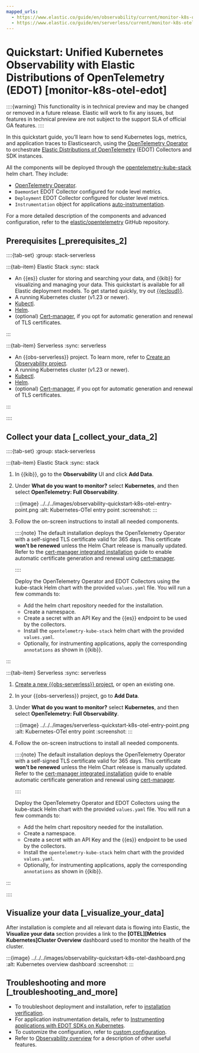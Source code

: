 ```yaml
---
mapped_urls:
  - https://www.elastic.co/guide/en/observability/current/monitor-k8s-otel-edot.html
  - https://www.elastic.co/guide/en/serverless/current/monitor-k8s-otel-edot.html
---
```


# Quickstart: Unified Kubernetes Observability with Elastic Distributions of OpenTelemetry (EDOT) [monitor-k8s-otel-edot]

::::{warning}
This functionality is in technical preview and may be changed or removed in a future release. Elastic will work to fix any issues, but features in technical preview are not subject to the support SLA of official GA features.
::::


In this quickstart guide, you’ll learn how to send Kubernetes logs, metrics, and application traces to Elasticsearch, using the [OpenTelemetry Operator](https://github.com/open-telemetry/opentelemetry-operator/) to orchestrate [Elastic Distributions of OpenTelemetry](https://github.com/elastic/opentelemetry/tree/main) (EDOT) Collectors and SDK instances.

All the components will be deployed through the [opentelemetry-kube-stack](https://github.com/open-telemetry/opentelemetry-helm-charts/tree/main/charts/opentelemetry-kube-stack) helm chart. They include:

* [OpenTelemetry Operator](https://github.com/open-telemetry/opentelemetry-operator/).
* `DaemonSet` EDOT Collector configured for node level metrics.
* `Deployment` EDOT Collector configured for cluster level metrics.
* `Instrumentation` object for applications [auto-instrumentation](https://opentelemetry.io/docs/kubernetes/operator/automatic/).

For a more detailed description of the components and advanced configuration, refer to the [elastic/opentelemetry](https://github.com/elastic/opentelemetry/blob/main/docs/kubernetes/operator/README.md) GitHub repository.


## Prerequisites [_prerequisites_2]

::::{tab-set}
:group: stack-serverless

:::{tab-item} Elastic Stack
:sync: stack

* An {{es}} cluster for storing and searching your data, and {{kib}} for visualizing and managing your data. This quickstart is available for all Elastic deployment models. To get started quickly, try out [{{ecloud}}](https://cloud.elastic.co/registration?page=docs&placement=docs-body).
* A running Kubernetes cluster (v1.23 or newer).
* [Kubectl](https://kubernetes.io/docs/reference/kubectl/).
* [Helm](https://helm.sh/docs/intro/install/).
* (optional) [Cert-manager](https://cert-manager.io/docs/installation/), if you opt for automatic generation and renewal of TLS certificates.

:::

:::{tab-item} Serverless
:sync: serverless

* An {{obs-serverless}} project. To learn more, refer to [Create an Observability project](../../../solutions/observability/get-started/create-an-observability-project.md).
* A running Kubernetes cluster (v1.23 or newer).
* [Kubectl](https://kubernetes.io/docs/reference/kubectl/).
* [Helm](https://helm.sh/docs/intro/install/).
* (optional) [Cert-manager](https://cert-manager.io/docs/installation/), if you opt for automatic generation and renewal of TLS certificates.

:::

::::

## Collect your data [_collect_your_data_2]

::::{tab-set}
:group: stack-serverless

:::{tab-item} Elastic Stack
:sync: stack

1. In {{kib}}, go to the **Observability** UI and click **Add Data**.
2. Under **What do you want to monitor?** select **Kubernetes**, and then select **OpenTelemetry: Full Observability**.

    :::{image} ../../../images/observability-quickstart-k8s-otel-entry-point.png
    :alt: Kubernetes-OTel entry point
    :screenshot:
    :::

3. Follow the on-screen instructions to install all needed components.

    ::::{note}
    The default installation deploys the OpenTelemetry Operator with a self-signed TLS certificate valid for 365 days. This certificate **won’t be renewed** unless the Helm Chart release is manually updated. Refer to the [cert-manager integrated installation](https://github.com/elastic/opentelemetry/blob/main/docs/kubernetes/operator/README.md#cert-manager) guide to enable automatic certificate generation and renewal using [cert-manager](https://cert-manager.io/docs/installation/).

    ::::


    Deploy the OpenTelemetry Operator and EDOT Collectors using the kube-stack Helm chart with the provided `values.yaml` file. You will run a few commands to:

    * Add the helm chart repository needed for the installation.
    * Create a namespace.
    * Create a secret with an API Key and the {{es}} endpoint to be used by the collectors.
    * Install the `opentelemetry-kube-stack` helm chart with the provided `values.yaml`.
    * Optionally, for instrumenting applications, apply the corresponding `annotations` as shown in {{kib}}.

:::

:::{tab-item} Serverless
:sync: serverless

1. [Create a new {{obs-serverless}} project](../../../solutions/observability/get-started/create-an-observability-project.md), or open an existing one.
2. In your {{obs-serverless}} project, go to **Add Data**.
3. Under **What do you want to monitor?** select **Kubernetes**, and then select **OpenTelemetry: Full Observability**.

    :::{image} ../../../images/serverless-quickstart-k8s-otel-entry-point.png
    :alt: Kubernetes-OTel entry point
    :screenshot:
    :::

4. Follow the on-screen instructions to install all needed components.

    ::::{note}
    The default installation deploys the OpenTelemetry Operator with a self-signed TLS certificate valid for 365 days. This certificate **won’t be renewed** unless the Helm Chart release is manually updated. Refer to the [cert-manager integrated installation](https://github.com/elastic/opentelemetry/blob/main/docs/kubernetes/operator/README.md#cert-manager) guide to enable automatic certificate generation and renewal using [cert-manager](https://cert-manager.io/docs/installation/).

    ::::


    Deploy the OpenTelemetry Operator and EDOT Collectors using the kube-stack Helm chart with the provided `values.yaml` file. You will run a few commands to:

    * Add the helm chart repository needed for the installation.
    * Create a namespace.
    * Create a secret with an API Key and the {{es}} endpoint to be used by the collectors.
    * Install the `opentelemetry-kube-stack` helm chart with the provided `values.yaml`.
    * Optionally, for instrumenting applications, apply the corresponding `annotations` as shown in {{kib}}.


:::

::::



## Visualize your data [_visualize_your_data]

After installation is complete and all relevant data is flowing into Elastic, the **Visualize your data** section provides a link to the **[OTEL][Metrics Kubernetes]Cluster Overview** dashboard used to monitor the health of the cluster.

:::{image} ../../../images/observability-quickstart-k8s-otel-dashboard.png
:alt: Kubernetes overview dashboard
:screenshot:
:::


## Troubleshooting and more [_troubleshooting_and_more]

* To troubleshoot deployment and installation, refer to [installation verification](https://github.com/elastic/opentelemetry/blob/main/docs/use-cases/kubernetes/deployment.md).
* For application instrumentation details, refer to [Instrumenting applications with EDOT SDKs on Kubernetes](https://github.com/elastic/opentelemetry/blob/main/docs/use-cases/kubernetes/instrumenting-applications.md).
* To customize the configuration, refer to [custom configuration](https://github.com/elastic/opentelemetry/blob/main/docs/use-cases/kubernetes/customization.md).
* Refer to [Observability overview](../../../solutions/observability/get-started/what-is-elastic-observability.md) for a description of other useful features.